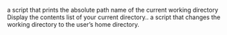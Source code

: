 a script that prints the absolute path name of the current working directory
Display the contents list of your current directory..
a script that changes the working directory to the user’s home directory.
